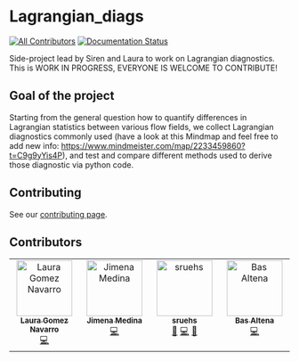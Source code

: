 # Lagrangian_diags

[![All Contributors](https://img.shields.io/badge/all_contributors-4-orange.svg?style=flat-square)](#contributors-)
[![Documentation Status](https://readthedocs.org/projects/lagrangian-diags/badge/?version=latest)](https://lagrangian-diags.readthedocs.io/en/latest/?badge=latest)

Side-project lead by Siren and Laura to work on Lagrangian diagnostics.
This is WORK IN PROGRESS, EVERYONE IS WELCOME TO CONTRIBUTE!

## Goal of the project

Starting from the general question how to quantify differences in Lagrangian statistics between
various flow fields, we collect Lagrangian diagnostics commonly used (have a look at this Mindmap and feel free to add
new info: https://www.mindmeister.com/map/2233459860?t=C9g9yYis4P), and test and compare different methods used to derive
those diagnostic via python code.

## Contributing

See our [contributing page](https://lagrangian-diags.readthedocs.io/en/latest/contributing/index.html).

## Contributors

<!-- ALL-CONTRIBUTORS-LIST:START - Do not remove or modify this section -->
<!-- prettier-ignore-start -->
<!-- markdownlint-disable -->
<table>
  <tbody>
    <tr>
      <td align="center" valign="top" width="14.28%"><a href="https://github.com/LauraGomezNavarro"><img src="https://avatars.githubusercontent.com/u/20359692?v=4?s=100" width="100px;" alt="Laura Gomez Navarro"/><br /><sub><b>Laura Gomez Navarro</b></sub></a><br /><a href="https://github.com/OceanParcels/Lagrangian_diags/commits?author=LauraGomezNavarro" title="Code">💻</a></td>
      <td align="center" valign="top" width="14.28%"><a href="https://github.com/jimena-medinarubio"><img src="https://avatars.githubusercontent.com/u/101462540?v=4?s=100" width="100px;" alt="Jimena Medina"/><br /><sub><b>Jimena Medina</b></sub></a><br /><a href="https://github.com/OceanParcels/Lagrangian_diags/commits?author=jimena-medinarubio" title="Code">💻</a></td>
      <td align="center" valign="top" width="14.28%"><a href="https://github.com/sruehs"><img src="https://avatars.githubusercontent.com/u/33282992?v=4?s=100" width="100px;" alt="sruehs"/><br /><sub><b>sruehs</b></sub></a><br /><a href="#ideas-sruehs" title="Ideas, Planning, & Feedback">🤔</a> <a href="https://github.com/OceanParcels/Lagrangian_diags/commits?author=sruehs" title="Code">💻</a> <a href="#projectManagement-sruehs" title="Project Management">📆</a></td>
      <td align="center" valign="top" width="14.28%"><a href="https://www.uu.nl/staff/BAltena"><img src="https://avatars.githubusercontent.com/u/64000582?v=4?s=100" width="100px;" alt="Bas Altena"/><br /><sub><b>Bas Altena</b></sub></a><br /><a href="https://github.com/OceanParcels/Lagrangian_diags/commits?author=dicaearchus" title="Code">💻</a></td>
    </tr>
  </tbody>
</table>

<!-- markdownlint-restore -->
<!-- prettier-ignore-end -->

<!-- ALL-CONTRIBUTORS-LIST:END -->
<!-- prettier-ignore-start -->
<!-- markdownlint-disable -->

<!-- markdownlint-restore -->
<!-- prettier-ignore-end -->

<!-- ALL-CONTRIBUTORS-LIST:END -->
